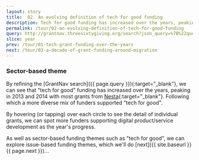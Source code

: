 ```yaml
---
layout: story
title:  02. An evolving definition of tech for good funding
description: Tech for good funding has increased over the years, peaking in 2013 and 2014 with most grants from Nesta. Following which a more diverse mix of funders supported tech for good.
permalink: /tour/02-an-evolving-definition-of-tech-for-good-funding
query: http://grantnav.threesixtygiving.org/search?json_query=%7B%22query%22%3A+%7B%22bool%22%3A+%7B%22filter%22%3A+%5B%7B%22bool%22%3A+%7B%22should%22%3A+%5B%5D%7D%7D%2C+%7B%22bool%22%3A+%7B%22should%22%3A+%5B%5D%7D%7D%2C+%7B%22bool%22%3A+%7B%22should%22%3A+%5B%5D%2C+%22must%22%3A+%7B%7D%7D%7D%2C+%7B%22bool%22%3A+%7B%22should%22%3A+%7B%22range%22%3A+%7B%22amountAwarded%22%3A+%7B%7D%7D%7D%2C+%22must%22%3A+%7B%7D%7D%7D%2C+%7B%22bool%22%3A+%7B%22should%22%3A+%5B%7B%22range%22%3A+%7B%22awardDate%22%3A+%7B%22format%22%3A+%22year%22%2C+%22gte%22%3A+%222017%7C%7C%2Fy%22%2C+%22lte%22%3A+%222017%7C%7C%2Fy%22%7D%7D%7D%2C+%7B%22range%22%3A+%7B%22awardDate%22%3A+%7B%22format%22%3A+%22year%22%2C+%22gte%22%3A+%222016%7C%7C%2Fy%22%2C+%22lte%22%3A+%222016%7C%7C%2Fy%22%7D%7D%7D%2C+%7B%22range%22%3A+%7B%22awardDate%22%3A+%7B%22format%22%3A+%22year%22%2C+%22gte%22%3A+%222015%7C%7C%2Fy%22%2C+%22lte%22%3A+%222015%7C%7C%2Fy%22%7D%7D%7D%2C+%7B%22range%22%3A+%7B%22awardDate%22%3A+%7B%22format%22%3A+%22year%22%2C+%22gte%22%3A+%222014%7C%7C%2Fy%22%2C+%22lte%22%3A+%222014%7C%7C%2Fy%22%7D%7D%7D%2C+%7B%22range%22%3A+%7B%22awardDate%22%3A+%7B%22format%22%3A+%22year%22%2C+%22gte%22%3A+%222013%7C%7C%2Fy%22%2C+%22lte%22%3A+%222013%7C%7C%2Fy%22%7D%7D%7D%2C+%7B%22range%22%3A+%7B%22awardDate%22%3A+%7B%22format%22%3A+%22year%22%2C+%22gte%22%3A+%222012%7C%7C%2Fy%22%2C+%22lte%22%3A+%222012%7C%7C%2Fy%22%7D%7D%7D%2C+%7B%22range%22%3A+%7B%22awardDate%22%3A+%7B%22format%22%3A+%22year%22%2C+%22gte%22%3A+%222011%7C%7C%2Fy%22%2C+%22lte%22%3A+%222011%7C%7C%2Fy%22%7D%7D%7D%2C+%7B%22range%22%3A+%7B%22awardDate%22%3A+%7B%22format%22%3A+%22year%22%2C+%22gte%22%3A+%222010%7C%7C%2Fy%22%2C+%22lte%22%3A+%222010%7C%7C%2Fy%22%7D%7D%7D%2C+%7B%22range%22%3A+%7B%22awardDate%22%3A+%7B%22format%22%3A+%22year%22%2C+%22gte%22%3A+%222018%7C%7C%2Fy%22%2C+%22lte%22%3A+%222018%7C%7C%2Fy%22%7D%7D%7D%2C+%7B%22range%22%3A+%7B%22awardDate%22%3A+%7B%22format%22%3A+%22year%22%2C+%22gte%22%3A+%222009%7C%7C%2Fy%22%2C+%22lte%22%3A+%222009%7C%7C%2Fy%22%7D%7D%7D%5D%7D%7D%2C+%7B%22bool%22%3A+%7B%22should%22%3A+%5B%5D%7D%7D%2C+%7B%22bool%22%3A+%7B%22should%22%3A+%5B%5D%7D%7D%2C+%7B%22bool%22%3A+%7B%22should%22%3A+%5B%5D%7D%7D%5D%2C+%22must%22%3A+%7B%22query_string%22%3A+%7B%22query%22%3A+%22tech+digital+-equipment+-skills+-camera+-photocopier+-film+-media+-recorders+-projector+-exclusion+-inclusion+-isolation+-cyber+-arcadia+-wellcome+-%5C%22sports+lighting%5C%22+-college%22%2C+%22default_field%22%3A+%22_all%22%7D%7D%7D%7D%2C+%22sort%22%3A+%7B%22_score%22%3A+%7B%22order%22%3A+%22desc%22%7D%7D%2C+%22aggs%22%3A+%7B%22currency%22%3A+%7B%22terms%22%3A+%7B%22field%22%3A+%22currency%22%2C+%22size%22%3A+3%7D%7D%2C+%22fundingOrganization%22%3A+%7B%22terms%22%3A+%7B%22field%22%3A+%22fundingOrganization.id_and_name%22%2C+%22size%22%3A+3%7D%7D%2C+%22recipientOrganization%22%3A+%7B%22terms%22%3A+%7B%22field%22%3A+%22recipientOrganization.id_and_name%22%2C+%22size%22%3A+3%7D%7D%2C+%22awardYear%22%3A+%7B%22date_histogram%22%3A+%7B%22field%22%3A+%22awardDate%22%2C+%22format%22%3A+%22yyyy%22%2C+%22interval%22%3A+%22year%22%2C+%22order%22%3A+%7B%22_key%22%3A+%22desc%22%7D%7D%7D%2C+%22recipientRegionName%22%3A+%7B%22terms%22%3A+%7B%22field%22%3A+%22recipientRegionName%22%2C+%22size%22%3A+3%7D%7D%2C+%22recipientDistrictName%22%3A+%7B%22terms%22%3A+%7B%22field%22%3A+%22recipientDistrictName%22%2C+%22size%22%3A+3%7D%7D%7D%2C+%22extra_context%22%3A+%7B%22awardYear_facet_size%22%3A+50%2C+%22amountAwardedFixed_facet_size%22%3A+3%7D%7D
slice: year
prev: /tour/01-tech-grant-funding-over-the-years
next: /tour/03-a-decade-of-grant-funding-around-migration
---
```


### Sector-based theme

By refining the [GrantNav search]({{ page.query }}){:target="_blank"}, we can see that "tech for good" funding has increased over the years, peaking in 2013 and 2014 with most grants from [Nesta](https://www.nesta.org.uk/){:target="_blank"}. Following which a more diverse mix of funders supported "tech for good".

By hovering (or tapping) over each circle to see the detail of individual grants, we can spot more funders supporting digital product/service development as the year's progress.

As well as sector-based funding themes such as "tech for good", we can explore issue-based funding themes, which we'll do [next]({{ site.baseurl }}{{ page.next }})...
